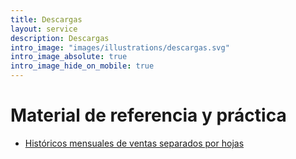 ```yaml
---
title: Descargas
layout: service
description: Descargas
intro_image: "images/illustrations/descargas.svg"
intro_image_absolute: true
intro_image_hide_on_mobile: true
---
```


# Material de referencia y práctica

- [Históricos mensuales de ventas separados por hojas](#)
